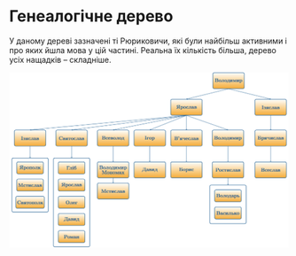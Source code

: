 Генеалогічне дерево
===================

У даному дереві зазначені ті Рюриковичи, які були найбільш активними і
про яких йшла мова у цій частині. Реальна їх кількість більша, дерево
усіх нащадків – складніше.

![image](derevo.png)
